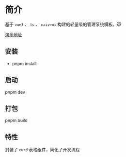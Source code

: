 # 简介

基于 `vue3` 、 `ts` 、 `naiveui` 构建的轻量级的管理系统模板。😺

[演示地址](https://wzwdream.github.io/Unusual-Admin/)

## 安装

- pnpm install

## 启动

pnpm dev

## 打包

pnpm build

## 特性

封装了 `curd` 表格组件，简化了开发流程

